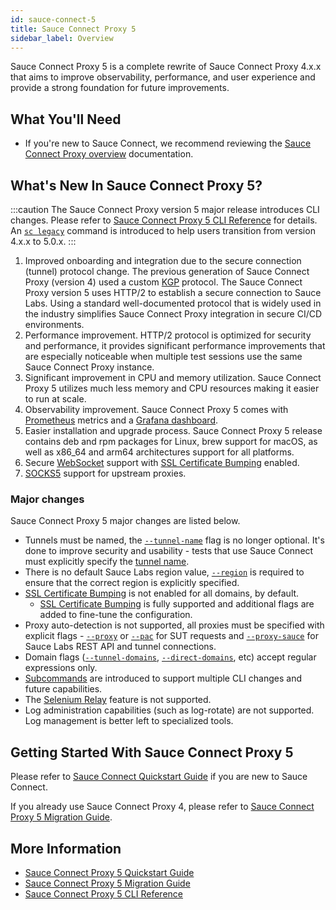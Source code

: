 ```yaml
---
id: sauce-connect-5
title: Sauce Connect Proxy 5
sidebar_label: Overview
---
```


Sauce Connect Proxy 5 is a complete rewrite of Sauce Connect Proxy 4.x.x that aims to improve observability, performance, and user experience and provide a strong foundation for future improvements.

## What You'll Need

- If you're new to Sauce Connect, we recommend reviewing the [Sauce Connect Proxy overview](/secure-connections/sauce-connect) documentation.

## What's New In Sauce Connect Proxy 5?

:::caution
The Sauce Connect Proxy version 5 major release introduces CLI changes. Please refer to [Sauce Connect Proxy 5 CLI Reference](/dev/cli/sauce-connect-5/run/) for details.
An [`sc legacy`](/dev/cli/sauce-connect-5/legacy/) command is introduced to help users transition from version 4.x.x to 5.0.x.
:::

1. Improved onboarding and integration due to the secure connection (tunnel) protocol change.
   The previous generation of Sauce Connect Proxy (version 4) used a custom [KGP](/secure-connections/sauce-connect/advanced/kgp/) protocol. The Sauce Connect Proxy version 5 uses HTTP/2 to establish a secure connection to Sauce Labs.
   Using a standard well-documented protocol that is widely used in the industry simplifies Sauce Connect Proxy integration in secure CI/CD environments.
2. Performance improvement.
   HTTP/2 protocol is optimized for security and performance, it provides significant performance improvements that are especially noticeable when multiple test sessions use the same Sauce Connect Proxy instance.
3. Significant improvement in CPU and memory utilization.
   Sauce Connect Proxy 5 utilizes much less memory and CPU resources making it easier to run at scale.
4. Observability improvement.
   Sauce Connect Proxy 5 comes with [Prometheus](https://prometheus.io/) metrics and a [Grafana dashboard](https://grafana.com/grafana/dashboards/20232-sauce-connect/).
5. Easier installation and upgrade process. Sauce Connect Proxy 5 release contains deb and rpm packages for Linux, brew support for macOS, as well as x86_64 and arm64 architectures support for all platforms.
6. Secure [WebSocket](https://en.wikipedia.org/wiki/WebSocket) support with [SSL Certificate Bumping](/secure-connections/sauce-connect/security-authentication#ssl-certificate-bumping) enabled.
7. [SOCKS5](https://datatracker.ietf.org/doc/html/rfc1928) support for upstream proxies.

### Major changes

Sauce Connect Proxy 5 major changes are listed below.

- Tunnels must be named, the [`--tunnel-name`](/dev/cli/sauce-connect-5/run/#--tunnel-name) flag is no longer optional. It's done to improve security and usability - tests that use Sauce Connect must explicitly specify the [tunnel name](/dev/test-configuration-options/#tunnelname).
- There is no default Sauce Labs region value, [`--region`](/dev/cli/sauce-connect-5/run/#--region) is required to ensure that the correct region is explicitly specified.
- [SSL Certificate Bumping](/secure-connections/sauce-connect/security-authentication#ssl-certificate-bumping) is not enabled for all domains, by default.
  - [SSL Certificate Bumping](/secure-connections/sauce-connect/security-authentication#ssl-certificate-bumping) is fully supported and additional flags are added to fine-tune the configuration.
- Proxy auto-detection is not supported, all proxies must be specified with explicit flags - [`--proxy`](/dev/cli/sauce-connect-5/run/#--proxy) or [`--pac`](/dev/cli/sauce-connect-5/run/#--pac) for SUT requests and [`--proxy-sauce`](/dev/cli/sauce-connect-5/run/#--proxy-sauce) for Sauce Labs REST API and tunnel connections.
- Domain flags ([`--tunnel-domains`](/dev/cli/sauce-connect-5/run/#--tunnel-domains), [`--direct-domains`](/dev/cli/sauce-connect-5/run/#--direct-domains), etc) accept regular expressions only.
- [Subcommands](/dev/cli/sauce-connect-5/) are introduced to support multiple CLI changes and future capabilities.
- The [Selenium Relay](/secure-connections/sauce-connect/proxy-tunnels/#using-the-selenium-relay) feature is not supported.
- Log administration capabilities (such as log-rotate) are not supported. Log management is better left to specialized tools.

## Getting Started With Sauce Connect Proxy 5

Please refer to [Sauce Connect Quickstart Guide](/secure-connections/sauce-connect-5/quickstart/) if you are new to Sauce Connect.

If you already use Sauce Connect Proxy 4, please refer to [Sauce Connect Proxy 5 Migration Guide](/secure-connections/sauce-connect-5/migrating/).

## More Information

- [Sauce Connect Proxy 5 Quickstart Guide](/secure-connections/sauce-connect-5/quickstart/)
- [Sauce Connect Proxy 5 Migration Guide](/secure-connections/sauce-connect-5/migrating/)
- [Sauce Connect Proxy 5 CLI Reference](/dev/cli/sauce-connect-5/)
